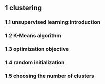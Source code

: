 ## 1 clustering
### 1.1 unsupervised learning:introduction
### 1.2 K-Means algorithm
### 1.3 optimization objective
### 1.4 random initialization
### 1.5 choosing the number of clusters
